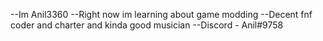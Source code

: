 --Im Anil3360
--Right now im learning about game modding
--Decent fnf coder and charter and kinda good musician
--Discord - Anil#9758
